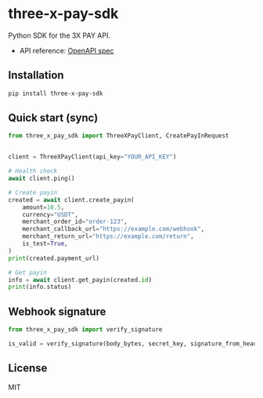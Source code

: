 three-x-pay-sdk
================

Python SDK for the 3X PAY API.

- API reference: [OpenAPI spec](https://app.3xpay.org/api/openapi.json)

Installation
------------

```bash
pip install three-x-pay-sdk
```

Quick start (sync)
-----------

```python
from three_x_pay_sdk import ThreeXPayClient, CreatePayInRequest


client = ThreeXPayClient(api_key="YOUR_API_KEY")

# Health check
await client.ping()

# Create payin
created = await client.create_payin(
    amount=10.5,
    currency="USDT",
    merchant_order_id="order-123",
    merchant_callback_url="https://example.com/webhook",
    merchant_return_url="https://example.com/return",
    is_test=True,
)
print(created.payment_url)

# Get payin
info = await client.get_payin(created.id)
print(info.status)
```

Webhook signature
-----------------

```python
from three_x_pay_sdk import verify_signature

is_valid = verify_signature(body_bytes, secret_key, signature_from_header)
```

License
-------

MIT
